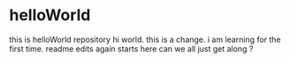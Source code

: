 # helloWorld
this is helloWorld repository
hi world. this is a change. i am learning for the first time. readme edits again starts here
can we all just get along ? 
